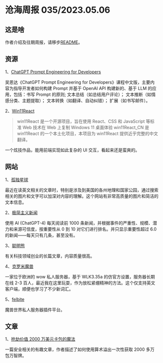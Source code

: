 # 沧海周报 035/2023.05.06

## 这是啥

作者介绍及往期周报，请移步[README](https://github.com/theseazhang/weekly_news/blob/main/README.md)。

## 资源

1、[ChatGPT Prompt Engineering for Developers](https://github.com/datawhalechina/prompt-engineering-for-developers)

吴恩达《ChatGPT Prompt Engineering for Developers》课程中文版，主要内容为指导开发者如何构建 Prompt 并基于 OpenAI API 构建新的、基于 LLM 的应用，包括：书写 Prompt 的原则; 文本总结（如总结用户评论）； 文本推断（如情感分类、主题提取）； 文本转换（如翻译、自动纠错）； 扩展（如书写邮件）。

2、[Win11React](https://github.com/inwinter04/win11React_CN)

> win11React 是一个开源项目，旨在使用 React、CSS 和 JavaScript 等标准 Web 技术在 Web 上复制 Windows 11 桌面体验 win11React_CN 是 win11React 的一个本土化项目，本项目为 win11React 提供近乎完整的中文翻译。

一个炫技作品，能用前端实现如此复杂的 UI 交互，看起来还是蛮爽的。

## 网站

1、[孤独星球](https://www.lonelyplanet.com/)

最近在读英文相关的文章时，特别是涉及到美国的各州地理和国家公园，通过搜索相关的图片和文字可以加深对内容的理解。这个网站有非常高质量的图片和简洁的文本信息。

2、[极简主义新闻](https://www.newsminimalist.com/)

使用 AI (ChatGPT-4) 每天阅读前 1000 条新闻，并根据事件的严重性、规模、潜力和来源可信度，按重要性从 0 到 10 对它们进行排名。并只显示重要性超过 6.0 的新闻——每天只有几条，甚至没有。

3、[聪明熊](https://longform.asmartbear.com/)

有关科技领域创业的长篇文章，内容质量很高。

4、[克罗米魔兽](https://www.chromiecraft.com/en/)

一家位于欧洲的 wow 私人服务器，基于 WLK3.35a 的仿官方设置，服务器长期在线 2-3 百人，最近我在这里玩耍，作为放松紧绷精神的方法。这个仅支持英文客户端，顺便也学习了不少新词汇。

5、[felbite](https://felbite.com/)

魔兽世界私人服务器插件平台。

## 文章

1、[抢劫价值 2000 万美元卡包的魔法](https://www.mayer.cool/writings/Heisting-20-Million-in-Magic-Cards/)

一篇安全相关的有趣文章，作者描述了如何使用算术溢出一次性获取 2000 多万包万智牌。
